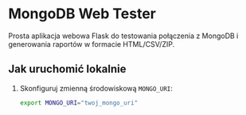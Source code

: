 # MongoDB Web Tester

Prosta aplikacja webowa Flask do testowania połączenia z MongoDB i generowania raportów w formacie HTML/CSV/ZIP.

## Jak uruchomić lokalnie

1. Skonfiguruj zmienną środowiskową `MONGO_URI`:
   ```bash
   export MONGO_URI="twoj_mongo_uri"
